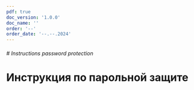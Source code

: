 ```yaml
---
pdf: true
doc_version: '1.0.0'
doc_name: ''
order: '--'
order_date: '--.--.2024'
---
```


###### # Instructions password protection

# Инструкция по парольной защите